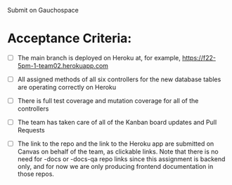 Submit on Gauchospace

# Acceptance Criteria:

- [ ] The main branch is deployed on Heroku at, for example,
      <https://f22-5pm-1-team02.herokuapp.com>
- [ ] All assigned methods of all six controllers for the new database tables
      are operating correctly on Heroku
- [ ] There is full test coverage and mutation coverage for all of the controllers
- [ ] The team has taken care of all of the Kanban board updates and Pull Requests
- [ ] The link to the repo and the link to the Heroku app are submitted on 
      Canvas on behalf of the team, as clickable links.  Note that there is no need for -docs or -docs-qa repo links
      since this assignment is backend only, and for now
      we are only producing frontend documentation in those
      repos.

      




